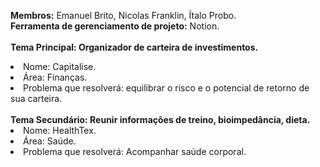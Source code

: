 <b>Membros:</b> Emanuel Brito, Nicolas Franklin, Ítalo Probo.
<br>
<b>Ferramenta de gerenciamento de projeto:</b> Notion.<br>
<br>
<b>Tema Principal: Organizador de carteira de investimentos.</b>
<br>
<li>Nome: Capitalise.</li>
<li>Área: Finanças.</li>
<li>Problema que resolverá: equilibrar o risco e o potencial de retorno de sua carteira.</li>
<br>
<b>Tema Secundário: Reunir informações de treino, bioimpedância, dieta.</b>
<br>
<li>Nome: HealthTex.</li>
<li>Área: Saúde.</li>
<li>Problema que resolverá: Acompanhar saúde corporal.</li>
